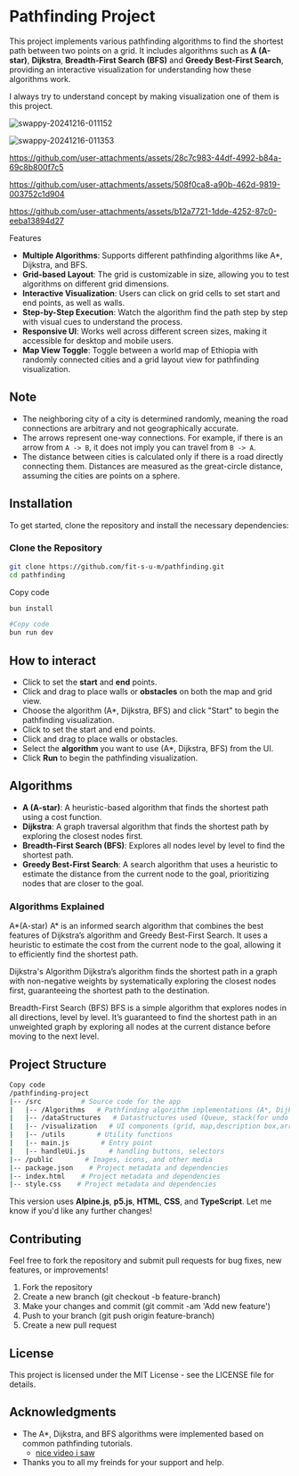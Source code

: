 # Pathfinding Project

This project implements various pathfinding algorithms to find the shortest
path between two points on a grid.
It includes algorithms such as
**A (A-star)**, **Dijkstra**, **Breadth-First Search (BFS)**
and **Greedy Best-First Search**,
providing an interactive visualization for understanding how these algorithms work.

I always try to understand concept by making visualization one of them is this project.

![swappy-20241216-011152](https://github.com/user-attachments/assets/220a62b0-113d-490f-8f17-3d1f19f05a9a)

![swappy-20241216-011353](https://github.com/user-attachments/assets/2881e1a7-27ae-4542-a8b7-5ba13787312f)

https://github.com/user-attachments/assets/28c7c983-44df-4992-b84a-69c8b800f7c5

https://github.com/user-attachments/assets/508f0ca8-a90b-462d-9819-003752c1d904

https://github.com/user-attachments/assets/b12a7721-1dde-4252-87c0-eeba13894d27

Features

- **Multiple Algorithms**: Supports different pathfinding algorithms
like A*, Dijkstra, and BFS.  
- **Grid-based Layout**: The grid is customizable in size, allowing you
to test algorithms on different grid dimensions.  
- **Interactive Visualization**: Users can click on grid cells to set start
and end points, as well as walls.  
- **Step-by-Step Execution**: Watch the algorithm find the path step by step with
visual cues to understand the process.  
- **Responsive UI**: Works well across different screen sizes, making it accessible
for desktop and mobile users.
- **Map View Toggle**: Toggle between a world map of Ethiopia with randomly connected
cities and a grid layout view for pathfinding visualization.
  
## Note

- The neighboring city of a city is determined randomly, meaning the road connections
are arbitrary and not geographically accurate.
- The arrows represent one-way connections. For example, if there is an arrow from
`A -> B`, it does not imply you can travel from `B -> A`.
- The distance between cities is calculated
only if there is a road directly connecting them.
Distances are measured as the great-circle distance,
assuming the cities are points on a sphere.

## Installation

To get started, clone the repository and install the necessary dependencies:

### Clone the Repository

```bash
git clone https://github.com/fit-s-u-m/pathfinding.git
cd pathfinding
```

Copy code

```bash
bun install
```

```bash
#Copy code
bun run dev
```

## How to interact

- Click to set the **start** and **end** points.
- Click and drag to place walls or **obstacles** on both the map and grid view.
- Choose the algorithm (A*, Dijkstra, BFS) and click "Start" to begin the pathfinding
visualization.
- Click to set the start and end points.
- Click and drag to place walls or obstacles.
- Select the **algorithm** you want to use (A*, Dijkstra, BFS) from the UI.
- Click **Run** to begin the pathfinding visualization.

## Algorithms

- **A (A-star)**: A heuristic-based algorithm that finds the shortest path
using a cost function.
- **Dijkstra**: A graph traversal algorithm that finds the shortest path by exploring
the closest nodes first.
- **Breadth-First Search (BFS)**: Explores all nodes level by level to find the
shortest path.
- **Greedy Best-First Search**: A search algorithm that uses a heuristic to estimate
the distance from the current node to the goal, prioritizing nodes that are closer
to the goal.

### Algorithms Explained

A*(A-star)
A* is an informed search algorithm that combines the best features
of Dijkstra’s algorithm and Greedy Best-First Search. It uses a heuristic
to estimate the cost from the current node to the goal, allowing it to efficiently
find the shortest path.

Dijkstra's Algorithm
Dijkstra’s algorithm finds the shortest path in a graph with non-negative weights
by systematically exploring the closest nodes first, guaranteeing the shortest path
to the destination.

Breadth-First Search (BFS)
BFS is a simple algorithm that explores nodes in all directions, level by level.
It’s guaranteed to find the shortest path in an unweighted graph by exploring
all nodes at the current distance before moving to the next level.

## Project Structure

```bash
Copy code
/pathfinding-project
|-- /src          # Source code for the app
|   |-- /Algorithms   # Pathfinding algorithm implementations (A*, Dijkstra, BFS)
|   |-- /dataStructures   # Datastructures used (Queue, stack(for undo and redo))
|   |-- /visualization   # UI components (grid, map,description box,arrows, etc.)
|   |-- /utils        # Utility functions
|   |-- main.js        # Entry point
|   |-- handleUi.js      # handling buttons, selectors
|-- /public        # Images, icons, and other media
|-- package.json    # Project metadata and dependencies
|-- index.html    # Project metadata and dependencies
|-- style.css    # Project metadata and dependencies
```

This version uses **Alpine.js**, **p5.js**, **HTML**, **CSS**, and **TypeScript**.
Let me know if you'd like any further changes!

## Contributing

Feel free to fork the repository and submit pull requests for bug fixes,
new features, or improvements!

1. Fork the repository
2. Create a new branch (git checkout -b feature-branch)
3. Make your changes and commit (git commit -am 'Add new feature')
4. Push to your branch (git push origin feature-branch)
5. Create a new pull request

## License

This project is licensed under the MIT License - see the LICENSE file for details.

## Acknowledgments

- The A*, Dijkstra, and BFS algorithms were implemented based on common pathfinding
tutorials.
  - [nice video i saw](https://www.youtube.com/watch?v=-L-WgKMFuhE)
- Thanks you to all my freinds for your support and help.
